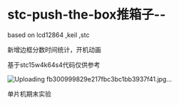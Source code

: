 # stc-push-the-box推箱子--
based on lcd12864 ,keil ,stc 

新增边框分数时间统计，开机动画

基于stc15w4k64s4代码仅供参考

![Uploading fb300999829e217fbc3bc1bb3937f41.jpg…]()


单片机期末实验
